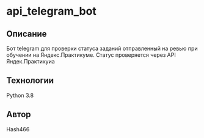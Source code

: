 # api_telegram_bot

## Описание
Бот telegram для проверки статуса заданий отправленный на ревью при обучении на Яндекс.Практикуме. Статус проверяется через API Яндек.Практикуиа 


## Технологии
Python 3.8



## Автор
Hash466
